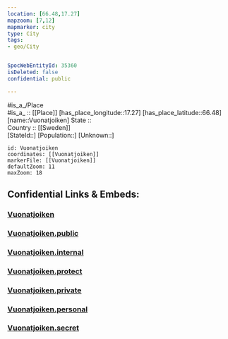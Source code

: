 ```yaml
---
location: [66.48,17.27] 
mapzoom: [7,12] 
mapmarker: city 
type: City
tags:
- geo/City


SpocWebEntityId: 35360
isDeleted: false
confidential: public

---
```

#is_a_/Place  
#is_a_ :: [[Place]] 
[has_place_longitude::17.27] 
[has_place_latitude::66.48] 
[name::Vuonatjoiken] 
State ::  
Country :: [[Sweden]]  
[StateId::] 
[Population::] 
[Unknown::] 


```leaflet
id: Vuonatjoiken
coordinates: [[Vuonatjoiken]] 
markerFile: [[Vuonatjoiken]] 
defaultZoom: 11 
maxZoom: 18
```


## Confidential Links & Embeds: 

### [Vuonatjoiken](/_Standards/Earth/Continent/Europe/Europe~North/Sweden/Provinces~Sweden/Norrbotten/City/Vuonatjoiken.md) 

### [Vuonatjoiken.public](/_public/Earth/Continent/Europe/Europe~North/Sweden/Provinces~Sweden/Norrbotten/City/Vuonatjoiken.public.md) 

### [Vuonatjoiken.internal](/_internal/Earth/Continent/Europe/Europe~North/Sweden/Provinces~Sweden/Norrbotten/City/Vuonatjoiken.internal.md) 

### [Vuonatjoiken.protect](/_protect/Earth/Continent/Europe/Europe~North/Sweden/Provinces~Sweden/Norrbotten/City/Vuonatjoiken.protect.md) 

### [Vuonatjoiken.private](/_private/Earth/Continent/Europe/Europe~North/Sweden/Provinces~Sweden/Norrbotten/City/Vuonatjoiken.private.md) 

### [Vuonatjoiken.personal](/_personal/Earth/Continent/Europe/Europe~North/Sweden/Provinces~Sweden/Norrbotten/City/Vuonatjoiken.personal.md) 

### [Vuonatjoiken.secret](/_secret/Earth/Continent/Europe/Europe~North/Sweden/Provinces~Sweden/Norrbotten/City/Vuonatjoiken.secret.md)

